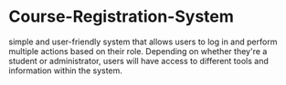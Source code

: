 # Course-Registration-System


simple and user-friendly system that allows users to log in and perform multiple actions based on their role. Depending on whether they're a student or administrator, users will have access to different tools and information within the system.
